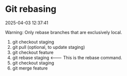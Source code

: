 # Git rebasing

2025-04-03 12:37:41

Warning: Only rebase branches that are exclusively local.

1. git checkout staging
2. git pull (optional, to update staging)
3. git checkout feature
4. git rebase staging <--- This is the rebase command.
5. git checkout staging
6. git merge feature
